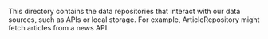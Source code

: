 This directory contains the data repositories that interact with our data sources, such as APIs or
local storage.
For example, ArticleRepository might fetch articles from a news API.

